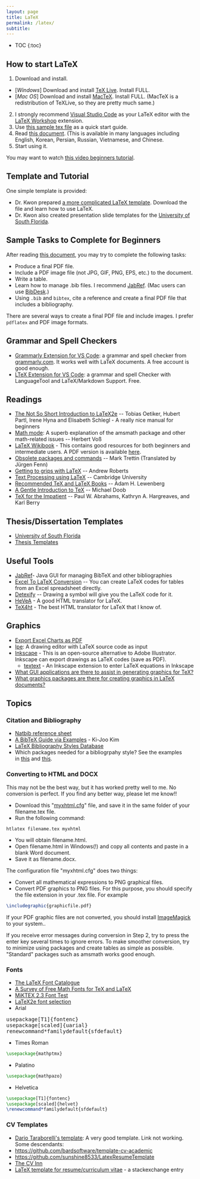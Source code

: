 ```yaml
---
layout: page
title: LaTeX
permalink: /latex/
subtitle:
---
```


* TOC
{:toc}


## How to start LaTeX

1.  Download and install.
  - [*Windows*] Download and install [TeX Live](http://www.tug.org/texlive/). Install FULL.
  - [*Mac OS*] Download and install [MacTeX](http://www.tug.org/mactex/). Install FULL.
(MacTeX is a redistribution of TeXLive, so they are pretty much same.)
2. I strongly recommend [Visual Studio Code](https://code.visualstudio.com) as your LaTeX editor with the [LaTeX Workshop](https://marketplace.visualstudio.com/items?itemName=James-Yu.latex-workshop) extension.
3. Use [this sample tex file](https://gist.github.com/chkwon/821ee403b67aa46ee166) as a quick start guide.
4. Read [this document](http://www.ctan.org/tex-archive/info/lshort/). (This is available in many languages including English, Korean, Persian, Russian, Vietnamese, and Chinese.
5. Start using it.

You may want to watch [this video beginners tutorial](https://www.overleaf.com/learn/latex/LaTeX_video_tutorial_for_beginners_(video_1)).

## Template and Tutorial
One simple template is provided:

<script src="https://gist.github.com/chkwon/821ee403b67aa46ee166.js"></script>

- Dr. Kwon prepared [a more complicated LaTeX template](https://github.com/chkwon/LaTeX-Paper-Template). Download the file and learn how to use LaTeX.
- Dr. Kwon also created presentation slide templates for the [University of South Florida](https://github.com/chkwon/USF_Beamer_Template).


## Sample Tasks to Complete for Beginners
After reading [this document](http://www.ctan.org/tex-archive/info/lshort/), you may try to complete the following tasks:

-  Produce a final PDF file.
-  Include a PDF image file (not JPG, GIF, PNG, EPS, etc.) to the document.
-  Write a table.
-  Learn how to manage .bib files. I recommend [JabRef](http://jabref.sourceforge.net/). (Mac users can use [BibDesk](http://bibdesk.sourceforge.net).)
-  Using `.bib` and `bibtex`, cite a reference and create a final PDF file that includes a bibliography.

There are several ways to create a final PDF file and include images. I prefer `pdflatex` and PDF image formats.


## Grammar and Spell Checkers

- [Grammarly Extension for VS Code](https://marketplace.visualstudio.com/items?itemName=znck.grammarly): a grammar and spell checker from [grammarly.com](grammarly.com). It works well with LaTeX documents. A free account is good enough. 
- [LTeX Extension for VS Code](https://marketplace.visualstudio.com/items?itemName=valentjn.vscode-ltex): a grammar and spell Checker with LanguageTool and LaTeX/Markdown Support. Free.


## Readings

-  <a title="" href="http://www.ctan.org/tex-archive/info/lshort/" rel="nofollow">The Not So Short Introduction to LaTeX2e</a> -- Tobias Oetiker, Hubert Partl, Irene Hyna and Elisabeth Schlegl - A really nice manual for beginners
-  <a title="" href="http://tug.ctan.org/obsolete/info/math/voss/mathmode/Mathmode.pdf" rel="nofollow">Math mode</a>: A superb explanation of the amsmath package and other math-related issues -- Herbert Voß
-  <a title="" href="http://en.wikibooks.org/wiki/LaTeX" rel="nofollow">LaTeX Wikibook</a> - This contains good resources for both beginners and intermediate users. A PDF version is available <a title="" href="http://upload.wikimedia.org/wikipedia/commons/2/2d/LaTeX.pdf" rel="nofollow">here</a>.
-  <a title="" href="http://mirror.ctan.org/info/l2tabu/english/l2tabuen.pdf" rel="nofollow">Obsolete packages and commands</a> -- Mark Trettin (Translated by Jürgen Fenn)
-  <a title="" href="http://www.andy-roberts.net/misc/latex/index.html" rel="nofollow">Getting to grips with LaTeX</a> -- Andrew Roberts
-  <a title="" href="http://www.eng.cam.ac.uk/help/tpl/textprocessing/" rel="nofollow">Text Processing using LaTeX</a> -- Cambridge University
-  <a title="" href="http://www.macrotex.net/texbooks/" rel="nofollow">Recommended TeX and LaTeX Books</a> -- Adam H. Lewenberg
-  <a title="" href="http://mirrors.ctan.org/info/gentle/gentle.pdf" rel="nofollow">A Gentle Introduction to TeX</a> -- Michael Doob
-  <a title="" href="http://mirrors.ctan.org/info/impatient/book.pdf" rel="nofollow">TeX for the Impatient</a> -- Paul W. Abrahams, Kathryn A. Hargreaves, and Karl Berry


## Thesis/Dissertation Templates
- [University of South Florida](http://shell.cas.usf.edu/~saito/grad/)
- [Thesis Templates](https://www.sharelatex.com/templates/thesis)

<!--
## Links

-  <a title="" href="http://www.ctan.org/" rel="nofollow">CTAN</a> - the Comprehensive TeX Archive Network
-  <a title="" href="http://www.tug.org/" rel="nofollow">TUG</a> - TeX Users Group
-  <a title="" href="http://www.ktug.or.kr/" rel="nofollow">KTUG</a> - Korean TeX Users Group {ko}
-  <a title="" href="http://tex.stackexchange.com/" rel="nofollow">Tex LaTeX Stack Exchange</a> - collaborative Q&amp;A
-  <a href="http://www.chkwon.net/wordpress/wp-content/uploads/2012/12/ubthesis-latex.zip">UB Thesis Latex Template</a> - University at Buffalo Thesis Package, retrieved from <a title="" href="http://gitorious.org/ubthesis" rel="nofollow">ubthesis</a> by Justin Boffemmye
-  <a title="" href="http://www.esm.psu.edu/psuthesis/" rel="nofollow">PSU Thesis</a> - Penn State University Thesis Package
-  <a href="http://www.chkwon.net/wordpress/wp-content/uploads/2012/12/PSUThesisSWP.zip">Penn State Thesis Template for Scientific Workplace</a> - PSU Thesis Package for <a title="" href="http://www.mackichan.com/" rel="nofollow">Scientific Workplace</a>
-  <a title="" href="http://www.fauskes.net/pgftikzexamples/" rel="nofollow">PGF and TikZ examples gallery</a>

<div></div> -->


## Useful Tools

-  <a title="" href="http://jabref.sourceforge.net/" rel="nofollow">JabRef</a>- Java GUI for managing BibTeX and other bibliographies
-  <a title="" href="http://www.ctan.org/tex-archive/support/excel2latex/" rel="nofollow">Excel To LaTeX Conversion</a> -- You can create LaTeX codes for tables from an Excel spreadsheet directly.
-  <a title="" href="http://detexify.kirelabs.org/classify.html" rel="nofollow">Detexify</a> -- Drawing a symbol will give you the LaTeX code for it.
-  <a title="" href="http://hevea.inria.fr/index.html" rel="nofollow">HeVeA</a> - A good HTML translator for LaTeX.
-  <a title="" href="http://tug.org/applications/tex4ht/mn.html" rel="nofollow">TeX4ht</a> - The best HTML translator for LaTeX that I know of. 

## Graphics

- [Export Excel Charts as PDF](https://cschleiden.wordpress.com/2009/09/28/howto-export-excel-charts-as-pdf-to-include-in-latex-document/)
- [Ipe](http://ipe.otfried.org): A drawing editor with LaTeX source code as input
- [Inkscape](http://inkscape.org) - This is an open-source alternative to Adobe Illustrator. Inkscape can export drawings as LaTeX codes (save as PDF).
  - <a title="" href="http://pav.iki.fi/software/textext/#instructions-for-windows" rel="nofollow">textext</a> - An Inkscape extension to enter LaTeX equations in Inkscape
- [What GUI applications are there to assist in generating graphics for TeX?](http://tex.stackexchange.com/questions/26972/what-gui-applications-are-there-to-assist-in-generating-graphics-for-tex)
- [What graphics packages are there for creating graphics in LaTeX documents?](http://tex.stackexchange.com/questions/205/what-graphics-packages-are-there-for-creating-graphics-in-latex-documents)

## Topics
### Citation and Bibliography

-  <a title="" href="http://merkel.zoneo.net/Latex/natbib.php" rel="nofollow">Natbib reference sheet</a>
-  <a title="" href="http://www.chkwon.net/pmwiki/uploads/Main/bibtex_guide_kim.pdf" rel="nofollow">A BibTeX Guide via Examples</a> - Ki-Joo Kim
-  <a title="" href="http://jo.irisson.free.fr/bstdatabase/index.php" rel="nofollow">LaTeX Bibliography Styles Database</a>
-  Which packages needed for a bibliogrpahy style? See the examples in <a title="" href="http://mirror.cac.psu.edu/pub/CTAN/biblio/bibtex/contrib/" rel="nofollow">this</a> and <a title="" href="http://www.math.utah.edu/pub/tex/bibtex/" rel="nofollow">this</a>.



### Converting to HTML and DOCX
This may not be the best way, but it has worked pretty well to me. No conversion is perfect. If you find any better way, please let me know!!

-  Download this "<a href="https://gist.github.com/chkwon/ea344919c5d9aea6ee0b">myxhtml.cfg</a>" file, and save it in the same folder of your filename.tex file.
-  Run the following command:
```
htlatex filename.tex myxhtml
```

-  You will obtain filename.html.
-  Open filename.html in Windows(!) and copy all contents and paste in a blank Word document.
-  Save it as filename.docx.

The configuration file "myxhtml.cfg" does two things:

-  Convert all mathematical expressions to PNG graphical files.
-  Convert PDF graphics to PNG files. For this purpose, you should specify the file extension in your .tex file. For example
```latex
\includegraphic{graphicfile.pdf}
```
If your PDF graphic files are not converted, you should install <a href="http://www.imagemagick.org">ImageMagick</a> to your system..

If you receive error messages during conversion in Step 2, try to press the enter key several times to ignore errors. To make smoother conversion, try to minimize using packages and create tables as simple as possible. "Standard" packages such as amsmath works good enough.

<!-- 
### Beamer
Beamer is to generate presentation slides.

-  <a title="" href="http://mirrors.ctan.org/macros/latex/contrib/beamer/doc/beameruserguide.pdf" rel="nofollow">The Beamer class User Guide</a>
-  <a title="" href="http://www.math.umbc.edu/~rouben/beamer/" rel="nofollow">A Beamer Quick Guide</a>
-  <a title="" href="http://www.uncg.edu/cmp/reu/presentations/Charles%20Batts%20-%20Beamer%20Tutorial.pdf" rel="nofollow">A Beamer Tutorial in Beamer</a> -- Charles T. Batts
-  <a title="" href="http://www.chkwon.net/pmwiki/uploads/Main/beamer_guide_kim.pdf" rel="nofollow">Beamer v3.0 Guide</a> - Ki-Joo Kim
-  <a title="" href="http://faq.ktug.or.kr/wiki/uploads/MathFonts.pdf" rel="nofollow">Math Fonts in Beamer</a>
-  <a title="" href="http://deic.uab.es/~iblanes/beamer_gallery/index.html" rel="nofollow">Beamer theme gallery</a>
 -->



### Fonts

-  <a title="" href="http://www.tug.dk/FontCatalogue/" rel="nofollow">The LaTeX Font Catalogue</a>
-  <a title="" href="http://ctan.tug.org/tex-archive/info/Free_Math_Font_Survey/survey.html" rel="nofollow">A Survey of Free Math Fonts for TeX and LaTeX</a>
-  <a title="" href="http://data12.da.funpic.de/LaTeX/Schriften/miktex_fonts.pdf" rel="nofollow">MiKTEX 2.3 Font Test</a>
-  <a title="" href="http://tex.loria.fr/general/new/fntguide.html" rel="nofollow">LaTeX2e font selection</a>
-  Arial

<pre>usepackage[T1]{fontenc}
usepackage[scaled]{uarial}
renewcommand*familydefault{sfdefault}</pre>

-  Times Roman

```latex
\usepackage{mathptmx}
```

-  Palatino

```latex
\usepackage{mathpazo}
```

-  Helvetica


```latex
\usepackage[T1]{fontenc}
\usepackage[scaled]{helvet}
\renewcommand*familydefault{sfdefault}
```




### CV Templates

-  <a title="" href="http://nitens.org/taraborelli/cvtex" rel="nofollow">Dario Taraborelli's template</a>: A very good template. Link not working. Some descendants:
  - https://github.com/bardsoftware/template-cv-academic
  - https://github.com/sunshine8533/LatexResumeTemplate
-  <a title="" href="http://www.cv-templates.info/" rel="nofollow">The CV Inn</a>
-  <a title="" href="http://tex.stackexchange.com/questions/80/latex-template-for-resume-curriculum-vitae" rel="nofollow">LaTeX template for resume/curriculum vitae</a> - a stackexchange entry


